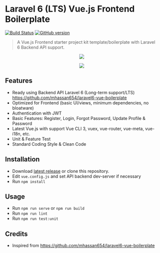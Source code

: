 # Laravel 6 (LTS) Vue.js Frontend Boilerplate

[![Build Status](https://travis-ci.org/cleancode-id/laravel6-frontend-boilerplate.svg?branch=master)](https://travis-ci.org/cleancode-id/laravel6-frontend-boilerplate)
[![GitHub version](https://badge.fury.io/gh/cleancode-id%2Flaravel6-frontend-boilerplate.svg)](https://badge.fury.io/gh/cleancode-id%2Flaravel6-frontend-boilerplate)

> A Vue.js Frontend starter project kit template/boilerplate with Laravel 6 Backend API support.

<p align="center">
<img src="https://i.imgur.com/O9aVaJn.png">
</p>

<p align="center">
<img src="https://i.imgur.com/Xtu832N.png">
</p>

## Features

- Ready using Backend API Laravel 6 (Long-term support/LTS) https://github.com/mhassan654/laravel6-vue-boilerplate
- Optimized for Frontend (basic UI/views, minimum dependencies, no bloatware)
- Authentication with JWT
- Basic Features: Register, Login, Forgot Password, Update Profile & Password
- Latest Vue.js with support Vue CLI 3, vuex, vue-router, vue-meta, vue-i18n, etc.
- Unit & Feature Test
- Standard Coding Style & Clean Code

## Installation

- Download [latest release](https://github.com/mhassan654/vue-auth-state-management) or clone this repository.
- Edit `vue.config.js` and set API backend dev-server if necessary
- Run `npm install`

## Usage

- Run `npm run serve` or `npm run build`
- Run `npm run lint`
- Run `npm run test:unit`

## Credits

- Inspired from https://github.com/mhassan654/laravel6-vue-boilerplate
